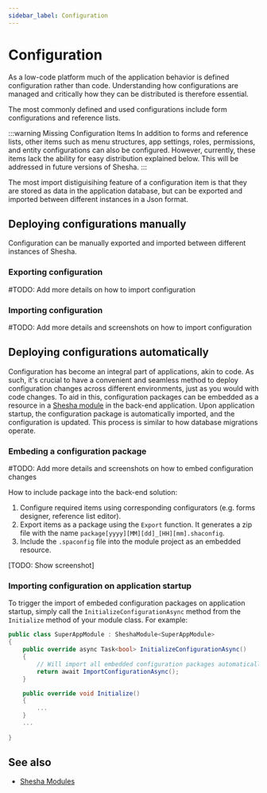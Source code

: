 ```yaml
---
sidebar_label: Configuration
---
```


# Configuration

As a low-code platform much of the application behavior is defined configuration rather than code. Understanding how configurations are managed and critically how they can be distributed is therefore essential.

The most commonly defined and used configurations include form configurations and reference lists. 

:::warning Missing Configuration Items
In addition to forms and reference lists, other items such as menu structures, app settings, roles, permissions, and entity configurations can also be configured. However, currently, these items lack the ability for easy distribution explained below. This will be addressed in future versions of Shesha.
:::

The most import distiguisihing feature of a configuration item is that they are stored as data in the application database, but can be exported and imported between different instances in a Json format.

## Deploying configurations manually
Configuration can be manually exported and imported between different instances of Shesha.

### Exporting configuration

#TODO: Add more details on how to import configuration

### Importing configuration

#TODO: Add more details and screenshots on how to import configuration


## Deploying configurations automatically

Configuration has become an integral part of applications, akin to code. As such, it's crucial to have a convenient and seamless method to deploy configuration changes across different environments, just as you would with code changes. To aid in this, configuration packages can be embedded as a resource in a [Shesha module](modules) in the back-end application. Upon application startup, the configuration package is automatically imported, and the configuration is updated. This process is similar to how database migrations operate.

### Embeding a configuration package

#TODO: Add more details and screenshots on how to embed configuration changes

How to include package into the back-end solution:

1. Configure required items using corresponding configurators (e.g. forms designer, reference list editor).
2. Export items as a package using the `Export` function. It generates a zip file with the name `package[yyyy][MM][dd]_[HH][mm].shaconfig`.
3. Include the `.spaconfig` file into the module project as an embedded resource.

[TODO: Show screenshot]


### Importing configuration on application startup

To trigger the import of embeded configuration packages on application startup, simply call the `InitializeConfigurationAsync` method from the `Initialize` method of your module class. For example:
``` cs
public class SuperAppModule : SheshaModule<SuperAppModule>
{
    public override async Task<bool> InitializeConfigurationAsync()
    {
        // Will import all embedded configuration packages automatically
        return await ImportConfigurationAsync();    
    }

    public override void Initialize()
    {
        ...
    }
    ...
    
}
```

## See also
- [Shesha Modules](modules)